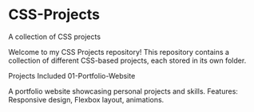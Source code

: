 # CSS-Projects
A collection of CSS projects

Welcome to my CSS Projects repository! This repository contains a collection of different CSS-based projects, each stored in its own folder.

Projects Included
01-Portfolio-Website

A portfolio website showcasing personal projects and skills.
Features: Responsive design, Flexbox layout, animations.
